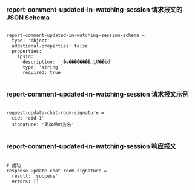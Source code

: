 ### report-comment-updated-in-watching-session 请求报文的 JSON Schema
<pre><code>
report-comment-updated-in-watching-session-schema =
  type: 'object'
  additional-properties: false
  properties:
    ipsid:
      description: 'ȷ�ϵ��������ڵĻỰ��id'
      type: 'string'
      required: true

</code></pre>

### report-comment-updated-in-watching-session 请求报文示例
<pre><code>
request-update-chat-room-signature =
  cid: 'cid-1'
  signature: '更改后的签名'

</code></pre>

### report-comment-updated-in-watching-session 响应报文
<pre><code>
# 成功
response-update-chat-room-signature =
  result: 'success'
  errors: []

</code></pre>


